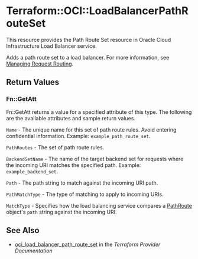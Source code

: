 # Terraform::OCI::LoadBalancerPathRouteSet

This resource provides the Path Route Set resource in Oracle Cloud Infrastructure Load Balancer service.

Adds a path route set to a load balancer. For more information, see
[Managing Request Routing](https://docs.cloud.oracle.com/iaas/Content/Balance/Tasks/managingrequest.htm).

## Return Values

### Fn::GetAtt

Fn::GetAtt returns a value for a specified attribute of this type. The following are the available attributes and sample return values.

`Name` - The unique name for this set of path route rules. Avoid entering confidential information.  Example: `example_path_route_set`.

`PathRoutes` - The set of path route rules.

`BackendSetName` - The name of the target backend set for requests where the incoming URI matches the specified path.  Example: `example_backend_set`.

`Path` - The path string to match against the incoming URI path.

`PathMatchType` - The type of matching to apply to incoming URIs.

`MatchType` - Specifies how the load balancing service compares a [PathRoute](https://docs.cloud.oracle.com/iaas/api/#/en/loadbalancer/20170115/requests/PathRoute) object's `path` string against the incoming URI.

## See Also

* [oci_load_balancer_path_route_set](https://www.terraform.io/docs/providers/oci/r/load_balancer_path_route_set.html) in the _Terraform Provider Documentation_